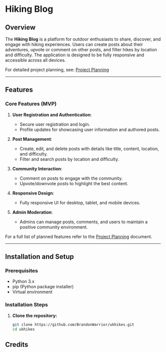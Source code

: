 # Hiking Blog

## Overview

The **Hiking Blog** is a platform for outdoor enthusiasts to share, discover, and engage with hiking experiences. Users can create posts about their adventures, upvote or comment on other posts, and filter hikes by location and difficulty. The application is designed to be fully responsive and accessible across all devices.

For detailed project planning, see: [Project Planning](planning.md)

---

## Features

### Core Features (MVP)

1. **User Registration and Authentication**:
   - Secure user registration and login.
   - Profile updates for showcasing user information and authored posts.

2. **Post Management**:
   - Create, edit, and delete posts with details like title, content, location, and difficulty.
   - Filter and search posts by location and difficulty.

3. **Community Interaction**:
   - Comment on posts to engage with the community.
   - Upvote/downvote posts to highlight the best content.

4. **Responsive Design**:
   - Fully responsive UI for desktop, tablet, and mobile devices.

5. **Admin Moderation**:
   - Admins can manage posts, comments, and users to maintain a positive community environment.

For a full list of planned features refer to the [Project Planning](planning.md) document.

---

## Installation and Setup

### Prerequisites

- Python 3.x
- pip (Python package installer)
- Virtual environment 

### Installation Steps

1. **Clone the repository:**
   ```bash
   git clone https://github.com/BrandonWarrior/ukhikes.git
   cd ukhikes

## Credits 